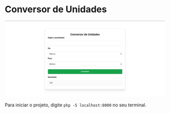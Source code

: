 # Conversor de Unidades

![demo](conversor-demo.jpg)

Para iniciar o projeto, digite `php -S localhost:8000` no seu terminal.
